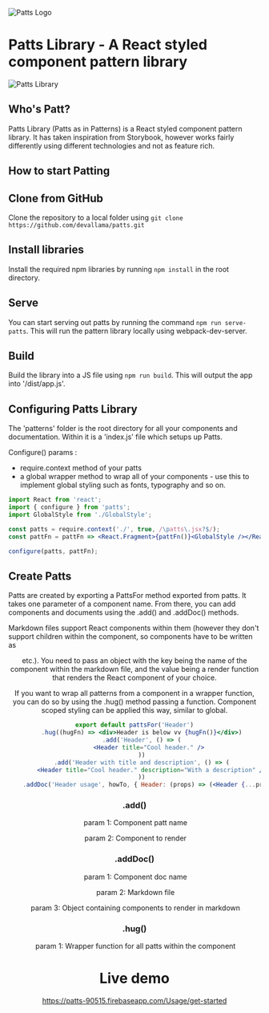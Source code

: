 ![Patts Logo](https://i.imgur.com/fsmRpjH.png)

# Patts Library - A React styled component pattern library

![Patts Library](https://i.imgur.com/WFjKqkQ.png)

## Who's Patt?

Patts Library (Patts as in Patterns) is a React styled component pattern library. It has taken inspiration from Storybook, however works fairly differently using different technologies and not as feature rich.

## How to start Patting

## Clone from GitHub

Clone the repository to a local folder using `git clone https://github.com/devallama/patts.git`

## Install libraries

Install the required npm libraries by running `npm install` in the root directory.

## Serve

You can start serving out patts by running the command `npm run serve-patts`. This will run the pattern library locally using webpack-dev-server.

## Build

Build the library into a JS file using `npm run build`. This will output the app into '/dist/app.js'.

## Configuring Patts Library

The 'patterns' folder is the root directory for all your components and documentation. Within it is a 'index.js' file which setups up Patts.

Configure() params :

- require.context method of your patts 
- a global wrapper method to wrap all of your components - use this to implement global styling such as fonts, typography and so on.

```jsx
import React from 'react';
import { configure } from 'patts';
import GlobalStyle from './GlobalStyle';

const patts = require.context('./', true, /\patts\.jsx?$/);
const pattFn = pattFn => <React.Fragment>{pattFn()}<GlobalStyle /></React.Fragment>;

configure(patts, pattFn);
```



## Create Patts

Patts are created by exporting a PattsFor method exported from patts. It takes one parameter of a component name. From there, you can add components and documents using the .add() and .addDoc() methods.

Markdown files support React components within them (however they don't support children within the component, so components have to be written as <Header /> etc.). You need to pass an object with the key being the name of the component within the markdown file, and the value being a render function that renders the React component of your choice.

If you want to wrap all patterns from a component in a wrapper function, you can do so by using the .hug() method passing a function. Component scoped styling can be applied this way, similar to global.

```jsx 
export default pattsFor('Header')
    .hug((hugFn) => <div>Header is below vv {hugFn()}</div>)
    .add('Header', () => (
        <Header title="Cool header." />
    ))
    .add('Header with title and description', () => (
        <Header title="Cool header." description="With a description" />
    ))
    .addDoc('Header usage', howTo, { Header: (props) => (<Header {...props} />) });
```

### .add()

​	param 1: Component patt name

​	param 2: Component to render

### .addDoc()

​	param 1: Component doc name

​	param 2: Markdown file

​	param 3: Object containing components to render in markdown

### .hug()

​	param 1: Wrapper function for all patts within the component

# Live demo

<https://patts-90515.firebaseapp.com/Usage/get-started>

